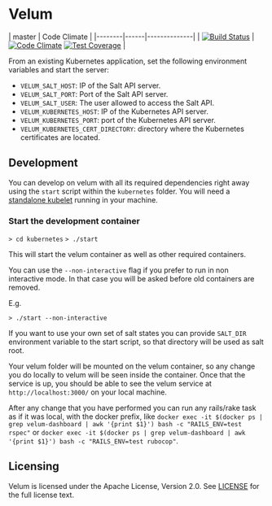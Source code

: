 # Velum


| master | Code Climate |
|--------|------|--------------|
| [![Build Status](https://travis-ci.org/kubic-project/velum.svg?branch=master)](https://travis-ci.org/kubic-project/velum) | [![Code Climate](https://codeclimate.com/github/kubic-project/velum/badges/gpa.svg)](https://codeclimate.com/github/kubic-project/velum) [![Test Coverage](https://codeclimate.com/github/kubic-project/velum/badges/coverage.svg)](https://codeclimate.com/github/kubic-project/velum/coverage) |

From an existing Kubernetes application, set the following environment variables
and start the server:

- `VELUM_SALT_HOST`: IP of the Salt API server.
- `VELUM_SALT_PORT`: Port of the Salt API server.
- `VELUM_SALT_USER`: The user allowed to access the Salt API.
- `VELUM_KUBERNETES_HOST`: IP of the Kubernetes API server.
- `VELUM_KUBERNETES_PORT`: port of the Kubernetes API server.
- `VELUM_KUBERNETES_CERT_DIRECTORY`: directory where the Kubernetes
  certificates are located.

## Development

You can develop on velum with all its required dependencies right away using the `start` script
within the `kubernetes` folder. You will need a [standalone kubelet](https://kubernetes.io/docs/admin/kubelet/) running in your machine.

### Start the development container

`> cd kubernetes`
`> ./start`

This will start the velum container as well as other required containers.

You can use the `--non-interactive` flag if you prefer to run in non interactive mode.
In that case you will be asked before old containers are removed.

E.g.

`> ./start --non-interactive`

If you want to use your own set of salt states you can provide `SALT_DIR` environment variable
to the start script, so that directory will be used as salt root.

Your velum folder will be mounted on the velum container, so any change you do locally to velum
will be seen inside the container. Once that the service is up, you should be able to see the
velum service at `http://localhost:3000/` on your local machine.

After any change that you have performed you can run any rails/rake task as if it was local, with
the docker prefix, like `docker exec -it $(docker ps | grep velum-dashboard | awk '{print $1}') bash -c "RAILS_ENV=test rspec"` or `docker exec -it $(docker ps | grep velum-dashboard | awk '{print $1}') bash -c "RAILS_ENV=test rubocop"`.

## Licensing

Velum is licensed under the Apache License, Version 2.0. See
[LICENSE](https://github.com/kubic-project/velum/blob/master/LICENSE) for the full
license text.
